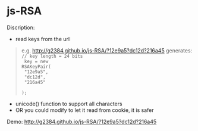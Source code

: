 js-RSA
======
Discription:
- read keys from the url

>e.g. http://g2384.github.io/js-RSA/?12e9a5?dc12d?216a45 generates:<br />
><code>// key length = 24 bits<br />
key = new RSAKeyPair(<br />
 "12e9a5",<br />
 "dc12d",<br />
 "216a45"<br />
);</code>

- unicode() function to support all characters
- OR you could modify to let it read from cookie, it is safer

Demo: http://g2384.github.io/js-RSA/?12e9a5?dc12d?216a45
